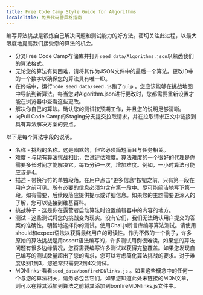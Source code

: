 ```yaml
---
title: Free Code Camp Style Guide for Algorithms
localeTitle: 免费代码营风格指南
---
```

编写算法挑战是锻炼自己解决问题和测试能力的好方法。密切关注此过程，以最大限度地提高我们接受您的算法的机会。

*   分叉Free Code Camp存储库并打开`seed_data/Algorithms.json`以熟悉我们的算法格式。
*   无论您的算法有何困难，请将其作为JSON文件中的最后一个算法。更改ID中的一个数字以确保您的算法具有唯一ID。
*   在终端中，运行`node seed_data/seed.js`跑了`gulp` 。您应该能够在挑战地图中导航到新算法。每当您对Algorithm.json进行更改时，您都需要重新设置才能在浏览器中查看这些更改。
*   解决你自己的算法。确认您的测试按预期工作，并且您的说明足够清晰。
*   向Pull Code Camp的Staging分支提交拉取请求，并在拉取请求正文中链接到具有算法解决方案的要点。

以下是每个算法字段的说明。

*   名称 - 挑战的名称。这是幽默的，但它必须简短而且与任务相关。
*   难度 - 与现有算法挑战相比，尝试评估难度。算法难度的一个很好的代理是你需要多长时间才能解决它。每15分钟一次，增加难度。例如，一小时算法可能应该是4。
*   描述 - 带换行符的单独段落。在用户点击“更多信息”按钮之前，只有第一段在用户之前可见。所有必要的信息必须包含在第一段中。尽可能简洁地写下第一段。如有需要，后续段落应提供提示或详细信息。如果您的主题需要更深入的了解，您可以链接到维基百科。
*   挑战种子 - 这是你在露营者启动算法时设置编辑器中的内容的地方。
*   测试 - 这些测试将您的挑战变为现实。没有它们，我们无法确认用户提交的答案的准确性。明智地选择你的测试。使用Chai.js断言库编写算法测试。请使用should和expect语法以获得最终用户的可读性。作为不做的一个例子，许多原始的算法挑战是用assert语法编写的，许多测试用例很难读。如果您的算法问题有很多边缘情况，您将需要编写许多测试以获得完整覆盖。如果您发现自己编写的测试数量超出了您的需求，您可以考虑简化算法挑战的要求。对于难度级别1到3，您通常只需要2到4次测试。
*   MDNlinks-看看`seed_data/bonfireMDNlinks.js` 。如果这些概念中的任何一个与您的算法相关，请务必包含它们。如果您知道此处未链接的MDN文章，则可以在将其添加到算法之前将其添加到bonfireMDNlinks.js文件中。